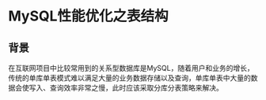 # MySQL性能优化之表结构

## 背景

在互联网项目中比较常用到的关系型数据库是MySQL，随着用户和业务的增长，传统的单库单表模式难以满足大量的业务数据存储以及查询，单库单表中大量的数据会使写入、查询效率非常之慢，此时应该采取分库分表策略来解决。